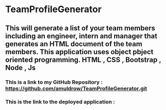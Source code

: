 # TeamProfileGenerator

## This will generate a list of your team members including an engineer, intern and manager that generates an HTML document of the team members. This application uses object pbject oriented programming. HTML , CSS , Bootstrap , Node , Js 

### This is a link to my GitHub Repository : https://github.com/amuldrow/TeamProfileGenerator.git
### This is the link to the deployed application :
